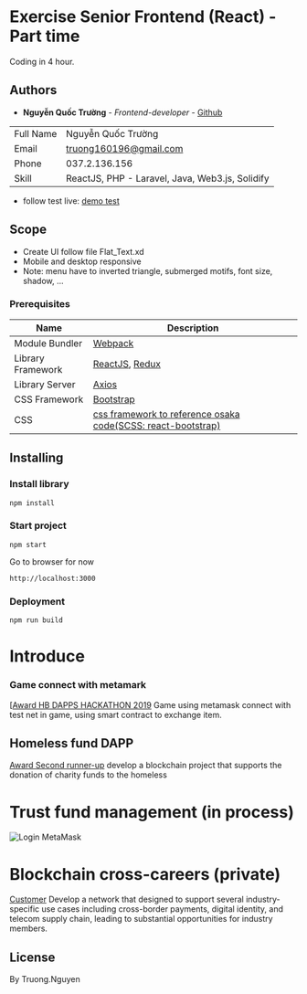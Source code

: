 # Exercise Senior Frontend (React) - Part time
Coding in 4 hour.

## Authors

* **Nguyễn Quốc Trường** - *Frontend-developer* - [Github](https://github.com/truong160196)

| | |
| ------ | ------ |
| Full Name| Nguyễn Quốc Trường|
| Email| truong160196@gmail.com |
| Phone| 037.2.136.156 |
| Skill| ReactJS, PHP - Laravel, Java, Web3.js, Solidify|

- follow test live: [demo test](http://demo.remixwebsite.com/)

## Scope
- Create UI follow file Flat_Text.xd
- Mobile and desktop responsive
- Note: menu have to inverted triangle, submerged motifs, font size, shadow, ... 

### Prerequisites
| Name | Description |
| ------ | ------ |
| Module Bundler | [Webpack](https://webpack.js.org/) |
| Library Framework | [ReactJS](https://reactjs.org/), [Redux](https://redux.js.org/) |
| Library Server | [Axios](https://github.com/axios/axios) |
| CSS Framework | [Bootstrap](https://getbootstrap.com/docs/3.4/) |
| CSS | [css framework to reference osaka code(SCSS: react-bootstrap)](https://react-bootstrap.github.io/getting-started/introduction/) |

## Installing

### Install library

```
npm install
```

### Start project

```
npm start
```
Go to browser for now
```
http://localhost:3000
```
### Deployment

```
npm run build
```
# Introduce
### Game connect with metamark
[[Award HB DAPPS HACKATHON 2019](http://game.laptrinhblockchain.net/)
Game using metamask connect with test net in game, using smart contract to exchange item.

## Homeless fund DAPP
[Award Second runner-up](https://www.hackerearth.com/challenges/hackathon/hacking-homelessness/)
develop a blockchain project that supports the donation of charity funds to the homeless
# Trust fund management (in process)
![Login MetaMask](./public/assets/screen_1.JPG)

# Blockchain cross-careers (private)
[Customer](https://www.softbank.jp/en/corp/news/press/sbkk/2019/20191023_01)
Develop a network that designed to support several industry-specific use cases including cross-border payments, digital identity, and telecom supply chain, leading to substantial opportunities for industry members.

## License
By Truong.Nguyen
